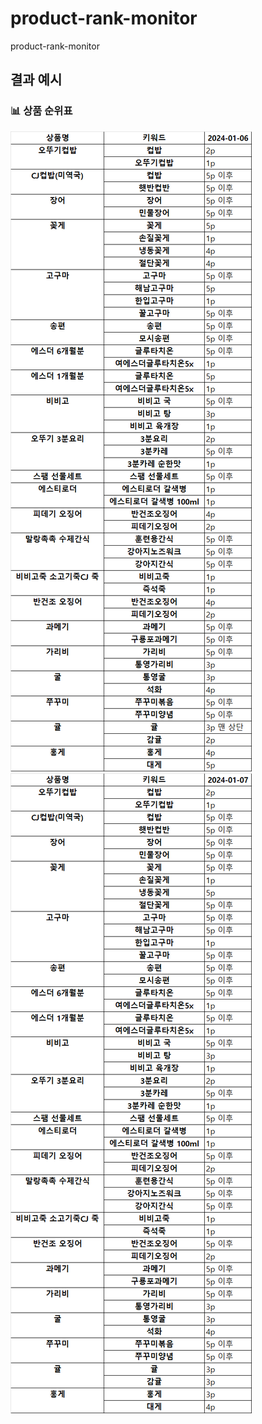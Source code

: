 # product-rank-monitor
product-rank-monitor


## 결과 예시

### 📊 상품 순위표
![상품 순위 예시](./images/예시.png)
![상품 순위 예시](./images/예시2.png)
